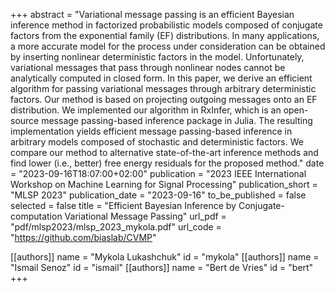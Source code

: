 +++
abstract = "Variational message passing is an efficient Bayesian inference method in factorized probabilistic models composed of conjugate factors from the exponential family (EF) distributions. In many applications, a more accurate model for the process under consideration can be obtained by inserting nonlinear deterministic factors in the model. Unfortunately, variational messages that pass through nonlinear nodes cannot be analytically computed in closed form. In this paper, we derive an efficient algorithm for passing variational messages through arbitrary deterministic factors. Our method is based on projecting outgoing messages onto an EF distribution. We implemented our algorithm in RxInfer, which is an open-source message passing-based inference package in Julia. The resulting implementation yields efficient message passing-based inference in arbitrary models composed of stochastic and deterministic factors. We compare our method to alternative state-of-the-art inference methods and find lower (i.e., better) free energy residuals for the proposed method."
date = "2023-09-16T18:07:00+02:00"
publication = "2023 IEEE International Workshop on Machine Learning for Signal Processing"
publication_short = "MLSP 2023"
publication_date = "2023-09-16"
to_be_published = false
selected = false
title = "Efficient Bayesian Inference by Conjugate-computation Variational Message Passing"
url_pdf = "pdf/mlsp2023/mlsp_2023_mykola.pdf"
url_code = "https://github.com/biaslab/CVMP"

[[authors]]
    name = "Mykola Lukashchuk"
    id = "mykola"
[[authors]]
    name = "Ismail Senoz"
    id = "ismail"
[[authors]]
    name = "Bert de Vries"
    id = "bert"
+++
